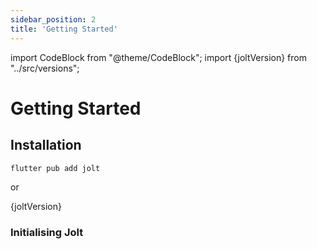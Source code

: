 ```yaml
---
sidebar_position: 2
title: 'Getting Started'
---
```


import CodeBlock from "@theme/CodeBlock";
import {joltVersion} from "../src/versions";

# Getting Started

## Installation

```sh title="Terminal"
flutter pub add jolt
```

or

<CodeBlock title="lib/pubspec.yaml" language="yaml">{joltVersion}</CodeBlock>

### Initialising Jolt

